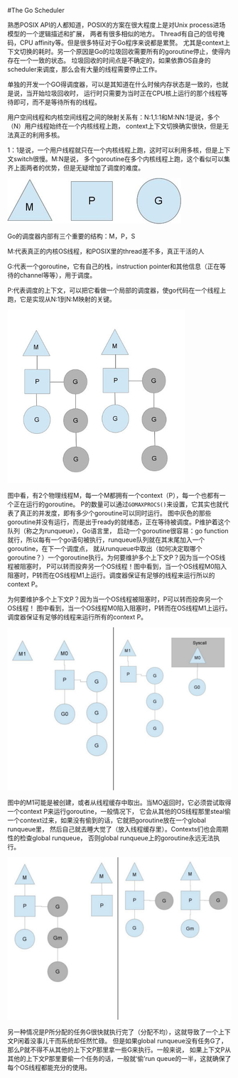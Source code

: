 #The Go Scheduler

熟悉POSIX API的人都知道，POSIX的方案在很大程度上是对Unix process进场模型的一个逻辑描述和扩展，
两者有很多相似的地方。 Thread有自己的信号掩码，CPU affinity等。但是很多特征对于Go程序来说都是累赘。 
尤其是context上下文切换的耗时。另一个原因是Go的垃圾回收需要所有的goroutine停止，使得内存在一个一致的状态。
垃圾回收的时间点是不确定的，如果依靠OS自身的scheduler来调度，那么会有大量的线程需要停止工作。

单独的开发一个GO得调度器，可以是其知道在什么时候内存状态是一致的，也就是说，当开始垃圾回收时，
运行时只需要为当时正在CPU核上运行的那个线程等待即可，而不是等待所有的线程。

用户空间线程和内核空间线程之间的映射关系有：N:1,1:1和M:NN:1是说，多个（N）用户线程始终在一个内核线程上跑，
context上下文切换确实很快，但是无法真正的利用多核。

1：1是说，一个用户线程就只在一个内核线程上跑，这时可以利用多核，但是上下文switch很慢。M:N是说，
多个goroutine在多个内核线程上跑，这个看似可以集齐上面两者的优势，但是无疑增加了调度的难度。

![Image text](https://github.com/Vicky-w/go_base_test/blob/master/img/the_go_scheduler1.jpg?raw=true)

Go的调度器内部有三个重要的结构：M，P，S

M:代表真正的内核OS线程，和POSIX里的thread差不多，真正干活的人

G:代表一个goroutine，它有自己的栈，instruction pointer和其他信息（正在等待的channel等等），用于调度。

P:代表调度的上下文，可以把它看做一个局部的调度器，使go代码在一个线程上跑，它是实现从N:1到N:M映射的关键。


![Image text](https://github.com/Vicky-w/go_base_test/blob/master/img/the_go_scheduler2.jpg?raw=true)

图中看，有2个物理线程M，每一个M都拥有一个context（P），每一个也都有一个正在运行的goroutine。
P的数量可以通过`GOMAXPROCS()`来设置，它其实也就代表了真正的并发度，即有多少个goroutine可以同时运行。
图中灰色的那些goroutine并没有运行，而是出于ready的就绪态，正在等待被调度。P维护着这个队列（称之为runqueue），Go语言里，
启动一个goroutine很容易：go function 就行，所以每有一个go语句被执行，runqueue队列就在其末尾加入一个goroutine，在下一个调度点，
就从runqueue中取出（如何决定取哪个goroutine？）一个goroutine执行。为何要维护多个上下文P？因为当一个OS线程被阻塞时，
P可以转而投奔另一个OS线程！图中看到，当一个OS线程M0陷入阻塞时，P转而在OS线程M1上运行。调度器保证有足够的线程来运行所以的context P。

为何要维护多个上下文P？因为当一个OS线程被阻塞时，P可以转而投奔另一个OS线程！
图中看到，当一个OS线程M0陷入阻塞时，P转而在OS线程M1上运行。调度器保证有足够的线程来运行所有的context P。

![Image text](https://github.com/Vicky-w/go_base_test/blob/master/img/the_go_scheduler3.jpg?raw=true)

图中的M1可能是被创建，或者从线程缓存中取出。当MO返回时，它必须尝试取得一个context P来运行goroutine，一般情况下，
它会从其他的OS线程那里steal偷一个context过来，如果没有偷到的话，它就把goroutine放在一个global runqueue里，
然后自己就去睡大觉了（放入线程缓存里）。Contexts们也会周期性的检查global runqueue，
否则global runqueue上的goroutine永远无法执行。

![Image text](https://github.com/Vicky-w/go_base_test/blob/master/img/the_go_scheduler4.jpg?raw=true)

另一种情况是P所分配的任务G很快就执行完了（分配不均），这就导致了一个上下文P闲着没事儿干而系统却任然忙碌。
但是如果global runqueue没有任务G了，那么P就不得不从其他的上下文P那里拿一些G来执行。一般来说，
如果上下文P从其他的上下文P那里要偷一个任务的话，一般就‘偷’run queue的一半，这就确保了每个OS线程都能充分的使用。
